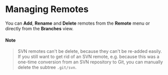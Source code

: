 # Managing Remotes

You can **Add**, **Rename** and **Delete** remotes from the **Remote**
menu or directly from the **Branches** view.


#### Note
> SVN remotes can't be delete, because they can't be re-added easily. If
> you still want to get rid of an SVN remote, e.g. because this was a
> one-time conversion from an SVN repository to Git, you can manually
> delete the subtree `.git/svn`.


